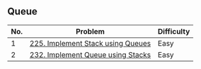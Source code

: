 ## Queue

| No.  | Problem                                                                       | Difficulty |
|----|---------------------------------------------------------------------------------|------------|
| 1  | [225. Implement Stack using Queues](https://leetcode.com/problems/implement-stack-using-queues/description/)                   | Easy       |
| 2  | [232. Implement Queue using Stacks](https://leetcode.com/problems/implement-queue-using-stacks/description/)                   | Easy       |
